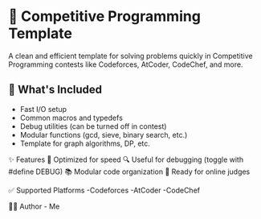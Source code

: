 # 🚀 Competitive Programming Template

A clean and efficient template for solving problems quickly in Competitive Programming contests like Codeforces, AtCoder, CodeChef, and more.

## 🧾 What's Included

  - Fast I/O setup
  - Common macros and typedefs
  - Debug utilities (can be turned off in contest)
  - Modular functions (gcd, sieve, binary search, etc.)
  - Template for graph algorithms, DP, etc.


✨ Features
  🚀 Optimized for speed
  🔍 Useful for debugging (toggle with #define DEBUG)
  📚 Modular code organization
  🧪 Ready for online judges

✅ Supported Platforms
    -Codeforces
    -AtCoder
    -CodeChef

🙋‍♂️ Author - Me
